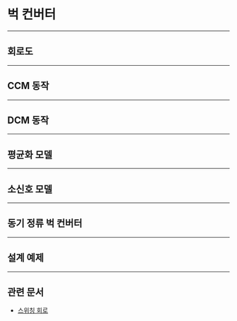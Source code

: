 # 벅 컨버터

---

## 회로도

---

## CCM 동작

---

## DCM 동작

---

## 평균화 모델

---

## 소신호 모델

---

## 동기 정류 벅 컨버터

---

## 설계 예제

---

## 관련 문서
- [스위칭 회로](./SwitchingCircuit.md)


